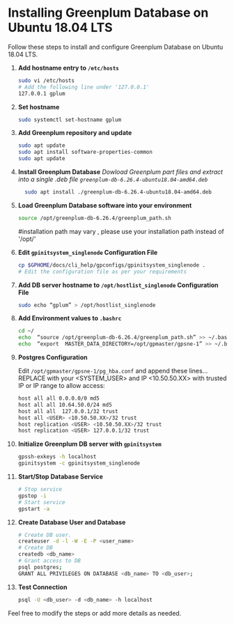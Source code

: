 # Installing Greenplum Database on Ubuntu 18.04 LTS

Follow these steps to install and configure Greenplum Database on Ubuntu 18.04 LTS.

1. **Add hostname entry to `/etc/hosts`**

    ```bash
    sudo vi /etc/hosts
    # Add the following line under '127.0.0.1'
    127.0.0.1 gplum
    ```

2. **Set hostname**

    ```bash
    sudo systemctl set-hostname gplum
    ```

3. **Add Greenplum repository and update**

    ```bash
    sudo apt update
    sudo apt install software-properties-common
    sudo apt update
    ```
    
4. **Install Greenplum Database**
     *Dowload Greenplum part files and extract into a single .deb file ```greenplum-db-6.26.4-ubuntu18.04-amd64.deb```*
    ```bash
      sudo apt install ./greenplum-db-6.26.4-ubuntu18.04-amd64.deb
    ```

6. **Load Greenplum Database software into your environment**

    ```bash
    source /opt/greenplum-db-6.26.4/greenplum_path.sh
    ```
    #installation path may vary , please use your installation path instead of '/opt/'

7. **Edit `gpinitsystem_singlenode` Configuration File**

    ```bash
    cp $GPHOME/docs/cli_help/gpconfigs/gpinitsystem_singlenode .
    # Edit the configuration file as per your requirements
    ```

8. **Add DB server hostname to `/opt/hostlist_singlenode` Configuration File**

    ```bash
    sudo echo “gplum” > /opt/hostlist_singlenode 
    ```

9. **Add Environment values to `.bashrc`**

    ```bash
    cd ~/
    echo  “source /opt/greenplum-db-6.26.4/greenplum_path.sh” >> ~/.bashrc
    echo  “export  MASTER_DATA_DIRECTORY=/opt/gpmaster/gpsne-1” >> ~/.bashrc
    ```

10. **Postgres Configuration**

    Edit `/opt/gpmaster/gpsne-1/pg_hba.conf` and append these lines... REPLACE <USER> with your <SYSTEM_USER> and IP <10.50.50.XX> with trusted IP or IP range to allow access:

    ```bash
    host all all 0.0.0.0/0 md5
    host all all 10.64.50.0/24 md5
    host all all  127.0.0.1/32 trust
    host all <USER> <10.50.50.XX>/32 trust
    host replication <USER> <10.50.50.XX>/32 trust
    host replication <USER> 127.0.0.1/32 trust
    ```

11. **Initialize Greenplum DB server with `gpinitsystem`**

    ```bash
    gpssh-exkeys -h localhost
    gpinitsystem -c gpinitsystem_singlenode
    ```

12. **Start/Stop Database Service**

    ```bash
    # Stop service
    gpstop -i
    # Start service
    gpstart -a
    ```

13. **Create Database User and Database**

    ```bash
    # Create DB user.
    createuser -d -l -W -E -P <user_name>  
    # Create DB 
    createdb <db_name>
    # Grant access to DB
    psql postgres;
    GRANT ALL PRIVILEGES ON DATABASE <db_name> TO <db_user>;
    ```

14. **Test Connection**

    ```bash
    psql -U <db_user> -d <db_name> -h localhost 
    ```

Feel free to modify the steps or add more details as needed.
